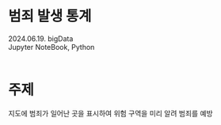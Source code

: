 # 범죄 발생 통계
2024.06.19. bigData<br>
Jupyter NoteBook, Python<br><br>


# 주제
지도에 범죄가 일어난 곳을 표시하여 위험 구역을 미리 알려 범죄를 예방


